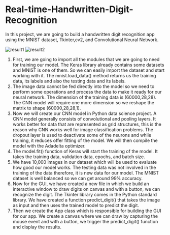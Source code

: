 # Real-time-Handwritten-Digit-Recognition
In this project, we are going to build a handwritten digit recognition app using the MNIST dataset, Tkinter,cv2, and Convolutional Neural Network.

![result1](https://github.com/josephcristiano/Real-time-Handwritten-Digit-Recognition/blob/main/sample3.PNG)
![result2](https://github.com/josephcristiano/Real-time-Handwritten-Digit-Recognition/blob/main/sampale-9.PNG)

1. First, we are going to import all the modules that we are going to need for training our model. The Keras library already contains some datasets and MNIST is one of them. So we can easily import the dataset and start working with it. The mnist.load_data() method returns us the training data, its labels and also the testing data and its labels.
2. The image data cannot be fed directly into the model so we need to perform some operations and process the data to make it ready for our neural network. The dimension of the training data is (60000,28,28). The CNN model will require one more dimension so we reshape the matrix to shape (60000,28,28,1).
3. Now we will create our CNN model in Python data science project. A CNN model generally consists of convolutional and pooling layers. It works better for data that are represented as grid structures, this is the reason why CNN works well for image classification problems. The dropout layer is used to deactivate some of the neurons and while training, it reduces offer fitting of the model. We will then compile the model with the Adadelta optimizer.
4. The model.fit() function of Keras will start the training of the model. It takes the training data, validation data, epochs, and batch size.
5. We have 10,000 images in our dataset which will be used to evaluate how good our model works. The testing data was not involved in the training of the data therefore, it is new data for our model. The MNIST dataset is well balanced so we can get around 99% accuracy.
6. Now for the GUI, we have created a new file in which we build an interactive window to draw digits on canvas and with a button, we can recognize the digit. The Tkinter library comes in the Python standard library. We have created a function predict_digit() that takes the image as input and then uses the trained model to predict the digit.
7. Then we create the App class which is responsible for building the GUI for our app. We create a canvas where we can draw by capturing the mouse event and with a button, we trigger the predict_digit() function and display the results.
